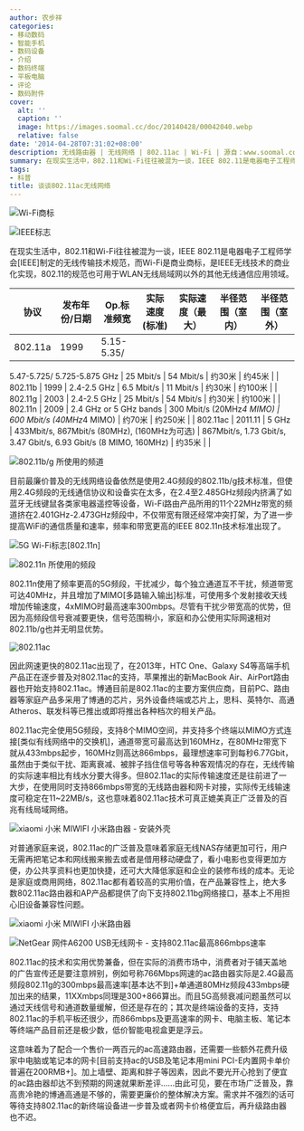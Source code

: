 ```yaml
---
author: 农步祥
categories:
- 移动数码
- 智能手机
- 数码设备
- 介绍
- 数码终端
- 平板电脑
- 评论
- 数码附件
cover:
  alt: ''
  caption: ''
  image: https://images.soomal.cc/doc/20140428/00042040.webp
  relative: false
date: '2014-04-28T07:31:02+08:00'
description: 无线路由器 | 无线网络 | 802.11ac | Wi-Fi | 源自：www.soomal.com | 版权：原创 |  平均/总评分：09.15/183
summary: 在现实生活中，802.11和Wi-Fi往往被混为一谈，IEEE 802.11是电器电子工程师学会[IEEE]制定的无线传输技术规范，而Wi-Fi是商业商标，是IEEE无线技术的商业化实现，802.11的规范也可用于WLAN无线局域网以外的其他无线通信应用领域。
tags:
- 科普
title: 谈谈802.11ac无线网络
---
```


![Wi-Fi商标](https://images.soomal.cc/doc/20140428/00042033_01.webp)



![IEEE标志](https://images.soomal.cc/doc/20140428/00042034_01.webp)



在现实生活中，802.11和Wi-Fi往往被混为一谈，IEEE 802.11是电器电子工程师学会[IEEE]制定的无线传输技术规范，而Wi-Fi是商业商标，是IEEE无线技术的商业化实现，802.11的规范也可用于WLAN无线局域网以外的其他无线通信应用领域。



| 协议 | 发布年份/日期 | Op.标准频宽 | 实际速度 (标准) | 实际速度（最大） | 半径范围（室内） | 半径范围（室外） |
| --- | --- | --- | --- | --- | --- | --- |
| 802.11a | 1999 | 5.15-5.35/
  5.47-5.725/
  5.725-5.875 GHz | 25 Mbit/s | 54 Mbit/s | 约30米 | 约45米 |
| 802.11b | 1999 | 2.4-2.5 GHz | 6.5 Mbit/s | 11 Mbit/s | 约30米 | 约100米 |
| 802.11g | 2003 | 2.4-2.5 GHz | 25 Mbit/s | 54 Mbit/s | 约30米 | 约100米 |
| 802.11n | 2009 | 2.4 GHz or 5 GHz bands | 300 Mbit/s (20MHz*4 MIMO) | 600 Mbit/s 
  (40MHz*4 MIMO) | 约70米 | 约250米 |
| 802.11ac | 2011.11 | 5 GHz | 433Mbit/s, 867Mbit/s 
  (80MHz), (160MHz为可选) | 867Mbit/s, 1.73 Gbit/s, 3.47 Gbit/s, 6.93 Gbit/s 
  (8 MIMO, 160MHz) | 约35米 |  |



![802.11b/g 所使用的频道](https://images.soomal.cc/doc/20140428/00042030.webp)



目前最廉价普及的无线网络设备依然是使用2.4G频段的802.11b/g技术标准，但使用2.4G频段的无线通信协议和设备实在太多，在2.4至2.485GHz频段内挤满了如蓝牙无线键鼠各类家电器遥控等设备，Wi-Fi路由产品所用的11个22MHz带宽的频道挤在2.401GHz-2.473GHz频段中，不仅带宽有限还经常冲突打架，为了进一步提高WiFi的通信质量和速率，频率和带宽更高的IEEE 802.11n技术标准出现了。



![5G Wi-Fi标志[802.11n]](https://images.soomal.cc/doc/20140428/00042032.webp)



![802.11n 所使用的频段](https://images.soomal.cc/doc/20140428/00042031.webp)



802.11n使用了频率更高的5G频段，干扰减少，每个独立通道互不干扰，频道带宽可达40MHz，并且增加了MIMO[多路输入输出]标准，可使用多个发射接收天线增加传输速度，4xMIMO时最高速率300mbps。尽管有干扰少带宽高的优势，但因为高频段信号衰减要更快，信号范围稍小，家庭和办公使用实际网速相对802.11b/g也并无明显优势。



![802.11ac](https://images.soomal.cc/doc/20140428/00042036_01.webp)



因此网速更快的802.11ac出现了，在2013年，HTC One、Galaxy S4等高端手机产品正在逐步普及对802.11ac的支持，苹果推出的新MacBook Air、AirPort路由器也开始支持802.11ac。博通目前是802.11ac的主要方案供应商，目前PC、路由器等家庭产品多采用了博通的芯片，另外设备终端或芯片上，思科、英特尔、高通Atheros、联发科等已推出或即将推出各种档次的相关产品。



802.11ac完全使用5G频段，支持8个MIMO空间，并支持多个终端以MIMO方式连接[类似有线网络中的交换机]，通道带宽可最高达到160MHz，在80MHz带宽下就从433mbps起步，160MHz则高达866mbps，最理想速率可到每秒6.77Gbit，虽然由于类似干扰、距离衰减、被胖子挡住信号等各种客观情况的存在，无线传输的实际速率相比有线水分要大得多。但802.11ac的实际传输速度还是往前进了一大步，在使用同时支持866mbps带宽的无线路由器和网卡对接，实际传无线输速度可稳定在11~22MB/s，这也意味着802.11ac技术可真正媲美真正广泛普及的百兆有线局域网络。



![xiaomi 小米 MIWIFI 小米路由器 - 安装外壳](https://images.soomal.cc/doc/20140218/00040418.webp)



对普通家庭来说，802.11ac的广泛普及意味着家庭无线NAS存储更加可行，用户无需再把笔记本和网线搬来搬去或者是借用移动硬盘了，看小电影也变得更加方便，办公共享资料也更加快捷，还可大大降低家庭和企业的装修布线的成本。无论是家庭或商用网络，802.11ac都有着较高的实用价值，在产品兼容性上，绝大多数802.11ac路由器和AP产品都提供了向下支持802.11bg网络接口，基本上不用担心旧设备兼容性问题。



![xiaomi 小米 MIWIFI 小米路由器](https://images.soomal.cc/doc/20140219/00040448_01.webp)



![NetGear 网件A6200 USB无线网卡 - 支持802.11ac最高866mbps速率](https://images.soomal.cc/doc/20140428/00042039_01.webp)



802.11ac的技术和实用优势兼备，但在实际的消费市场中，消费者对于铺天盖地的广告宣传还是要注意辨别，例如号称766Mbps网速的ac路由器实际是2.4G最高频段802.11g的300mbps最高速率[基本达不到]+单通道80MHz频段433mbps硬加出来的结果，11XXmbps同理是300+866算出。而且5G高频衰减问题虽然可以通过天线信号和通道数量缓解，但还是存在的；其次是终端设备的支持，支持802.11ac的手机平板还很少，而866mbps及更高速率的网卡、电脑主板、笔记本等终端产品目前还是极少数，低价智能电视盒更是浮云。



这意味着为了配合一个售价一两百元的ac高速路由器，还需要一些额外花费升级家中电脑或笔记本的网卡[目前支持ac的USB及笔记本用mini PCI-E内置网卡单价普遍在200RMB+]。加上墙壁、距离和胖子等因素，因此不要光开心抢到了便宜的ac路由器却达不到预期的网速就果断差评……由此可见，要在市场广泛普及，靠高贵冷艳的博通高通是不够的，需要更廉价的整体解决方案。需求并不强烈的话可等待支持802.11ac的新终端设备进一步普及或者网卡价格便宜后，再升级路由器也不迟。
